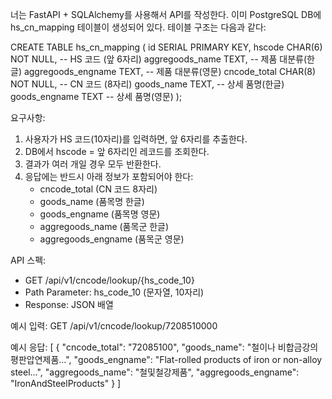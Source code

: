 너는 FastAPI + SQLAlchemy를 사용해서 API를 작성한다.
이미 PostgreSQL DB에 hs_cn_mapping 테이블이 생성되어 있다. 테이블 구조는 다음과 같다:

CREATE TABLE hs_cn_mapping (
    id SERIAL PRIMARY KEY,
    hscode CHAR(6) NOT NULL,            -- HS 코드 (앞 6자리)
    aggregoods_name TEXT,               -- 제품 대분류(한글)
    aggregoods_engname TEXT,            -- 제품 대분류(영문)
    cncode_total CHAR(8) NOT NULL,      -- CN 코드 (8자리)
    goods_name TEXT,                    -- 상세 품명(한글)
    goods_engname TEXT                  -- 상세 품명(영문)
);

요구사항:
1. 사용자가 HS 코드(10자리)를 입력하면, 앞 6자리를 추출한다.
2. DB에서 hscode = 앞 6자리인 레코드를 조회한다.
3. 결과가 여러 개일 경우 모두 반환한다.
4. 응답에는 반드시 아래 정보가 포함되어야 한다:
   - cncode_total (CN 코드 8자리)
   - goods_name (품목명 한글)
   - goods_engname (품목명 영문)
   - aggregoods_name (품목군 한글)
   - aggregoods_engname (품목군 영문)

API 스펙:
- GET /api/v1/cncode/lookup/{hs_code_10}
- Path Parameter: hs_code_10 (문자열, 10자리)
- Response: JSON 배열

예시 입력:
  GET /api/v1/cncode/lookup/7208510000

예시 응답:
[
  {
    "cncode_total": "72085100",
    "goods_name": "철이나 비합금강의 평판압연제품...",
    "goods_engname": "Flat-rolled products of iron or non-alloy steel...",
    "aggregoods_name": "철및철강제품",
    "aggregoods_engname": "IronAndSteelProducts"
  }
]
